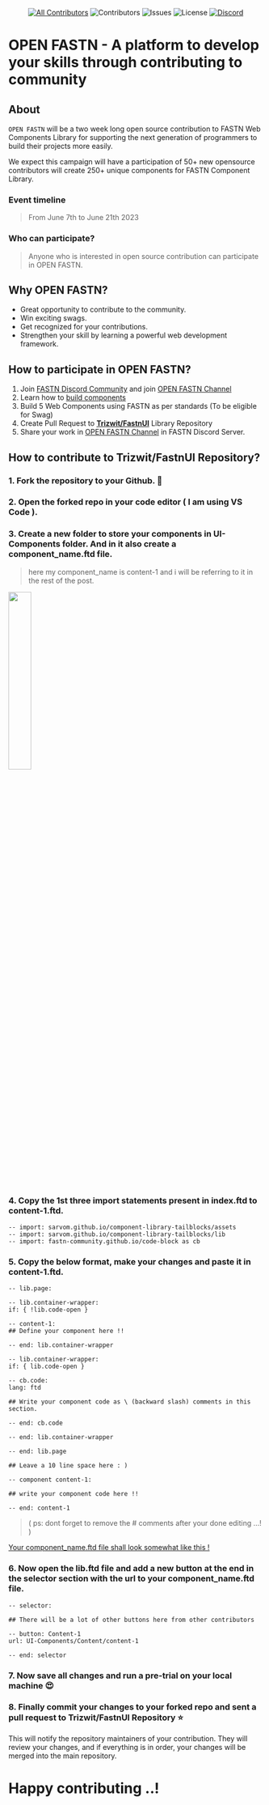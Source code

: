 <div align="center">

[![All Contributors](https://img.shields.io/badge/all_contributors-1-orange.svg?style=flat-square)](#contributors-) ![Contributors](https://img.shields.io/github/contributors/Trizwit/FastnUI?color=dark-green) ![Issues](https://img.shields.io/github/issues/Trizwit/FastnUI) ![License](https://img.shields.io/github/license/Trizwit/FastnUI) [![Discord](https://img.shields.io/discord/793929082483769345)](https://discord.com/channels/793929082483769345/)

</div>

# OPEN FASTN - A platform to develop your skills through contributing to community

## About
`OPEN FASTN` will be a two week long open source contribution to FASTN Web Components Library for supporting the next generation of programmers to build their projects more easily. 

We expect this campaign will have a participation of 50+ new opensource contributors will create 250+ unique components for FASTN Component Library.

### Event timeline 
> From June 7th to June 21th 2023    

### Who can participate?
> Anyone who is interested in open source contribution can participate in OPEN FASTN.   

## Why OPEN FASTN?
- Great opportunity to contribute to the community.
- Win exciting swags.
- Get recognized for your contributions.
- Strengthen your skill by learning a powerful web development framework.

## How to participate in OPEN FASTN?
1. Join [FASTN Discord Community](https://discord.com/invite/a7eBUeutWD) and join [OPEN FASTN Channel](https://discord.com/channels/793929082483769345/1115150105411063902)
2. Learn how to [build components](https://fastn.com/frontend/)
3. Build 5 Web Components using FASTN as per standards (To be eligible for Swag)
4. Create Pull Request to **[Trizwit/FastnUI](https://github.com/Trizwit/FastnUI)** Library Repository
5. Share your work in [OPEN FASTN Channel](https://discord.com/channels/793929082483769345/1115150105411063902) in FASTN Discord Server.


## How to contribute to Trizwit/FastnUI Repository?
### 1. Fork the repository to your Github. 📄
### 2. Open the forked repo in your code editor ( I am using VS Code ).
### 3. Create a new folder to store your components in UI-Components folder. And in it also create a component_name.ftd file.

>here my component_name is content-1 and i will be referring to it in the rest of the post.

<img src="https://github.com/Trizwit/FastnUI/blob/main/Screenshot%202023-06-02%20210017.png" width="30%" />


### 4. Copy the 1st three import statements present in **index.ftd** to content-1.ftd.
```
-- import: sarvom.github.io/component-library-tailblocks/assets
-- import: sarvom.github.io/component-library-tailblocks/lib
-- import: fastn-community.github.io/code-block as cb
```

### 5. Copy the below format, make your changes and paste it in content-1.ftd.
```
-- lib.page:

-- lib.container-wrapper:
if: { !lib.code-open }

-- content-1:
## Define your component here !!

-- end: lib.container-wrapper

-- lib.container-wrapper:
if: { lib.code-open }

-- cb.code:
lang: ftd

## Write your component code as \ (backward slash) comments in this section.

-- end: cb.code

-- end: lib.container-wrapper

-- end: lib.page

## Leave a 10 line space here : )

-- component content-1:

## write your component code here !!

-- end: content-1

```

>( ps: dont forget to remove the # comments after your done editing …! )

[Your component_name.ftd file shall look somewhat like this !](https://github.com/shaheen-senpai/FastnUI/blob/main/UI-Components/Content/content-1.ftd)

### 6. Now open the lib.ftd file and add a new button at the end in the  selector section with the url to your component_name.ftd file.
```
-- selector:

## There will be a lot of other buttons here from other contributors  

-- button: Content-1
url: UI-Components/Content/content-1

-- end: selector

```

### 7. Now save all changes and run a pre-trial on your local machine 😍

### 8. Finally commit your changes to your forked repo and sent a pull request to **Trizwit/FastnUI** Repository ⭐    

This will notify the repository maintainers of your contribution. They will review your changes, and if everything is in order, your changes will be merged into the main repository.

# Happy contributing ..!
